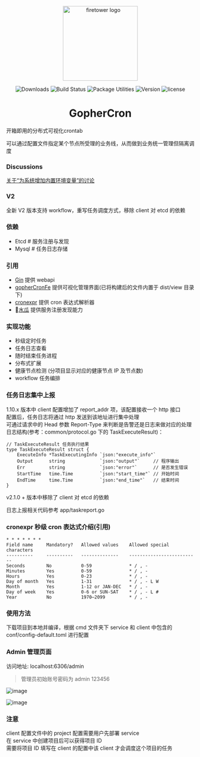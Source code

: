 <p align="center"><a href="/" target="_blank" rel="noopener noreferrer"><img width="200" src="http://img.holdno.com/github/holdno/gopher_cron/gopherCronLogo.png" alt="firetower logo"></a></p>

<p align="center">
  <img src="https://img.shields.io/badge/download-fast-brightgreen.svg" alt="Downloads"></a>
  <img src="https://img.shields.io/badge/build-passing-brightgreen.svg" alt="Build Status">
  <img src="https://img.shields.io/badge/package%20utilities-go modules-blue.svg" alt="Package Utilities">
  <img src="https://img.shields.io/badge/golang-1.11.0-%23ff69b4.svg" alt="Version">
  <img src="https://img.shields.io/badge/license-MIT-brightgreen.svg" alt="license">
</p>
<h1 align="center">GopherCron</h1>
开箱即用的分布式可视化crontab

可以通过配置文件指定某个节点所受理的业务线，从而做到业务统一管理但隔离调度

### Discussions
[关于“为系统增加内置环境变量”的讨论](https://github.com/holdno/gopherCron/discussions/21)

### V2

全新 V2 版本支持 workflow，重写任务调度方式，移除 client 对 etcd 的依赖

### 依赖

- Etcd # 服务注册与发现
- Mysql # 任务日志存储

### 引用

- [Gin](https://github.com/gin-gonic/gin) 提供 webapi
- [gopherCronFe](https://github.com/holdno/gopherCronFe) 提供可视化管理界面(已将构建后的文件内置于 dist/view 目录下)
- [cronexpr](https://github.com/gorhill/cronexpr) 提供 cron 表达式解析器
- 🍉[水瓜](https://github.com/spacegrower/watermelon) 提供服务注册发现能力

### 实现功能

- 秒级定时任务
- 任务日志查看
- 随时结束任务进程
- 分布式扩展
- 健康节点检测 (分项目显示对应的健康节点 IP 及节点数)
- workflow 任务编排

### 任务日志集中上报

1.10.x 版本中 client 配置增加了 report_addr 项，该配置接收一个 http 接口  
配置后，任务日志将通过 http 发送到该地址进行集中处理  
可通过请求中的 Head 参数 Report-Type 来判断是告警还是日志来做对应的处理  
日志结构(参考：common/protocol.go 下的 TaskExecuteResult)：

```golang
// TaskExecuteResult 任务执行结果
type TaskExecuteResult struct {
	ExecuteInfo *TaskExecutingInfo `json:"execute_info"`
	Output      string             `json:"output"`     // 程序输出
	Err         string             `json:"error"`      // 是否发生错误
	StartTime   time.Time          `json:"start_time"` // 开始时间
	EndTime     time.Time          `json:"end_time"`   // 结束时间
}
```

v2.1.0 + 版本中移除了 client 对 etcd 的依赖

日志上报相关代码参考 app/taskreport.go

### cronexpr 秒级 cron 表达式介绍(引用)

    * * * * * * *
    Field name     Mandatory?   Allowed values    Allowed special characters
    ----------     ----------   --------------    --------------------------
    Seconds        No           0-59              * / , -
    Minutes        Yes          0-59              * / , -
    Hours          Yes          0-23              * / , -
    Day of month   Yes          1-31              * / , - L W
    Month          Yes          1-12 or JAN-DEC   * / , -
    Day of week    Yes          0-6 or SUN-SAT    * / , - L #
    Year           No           1970–2099         * / , -

### 使用方法

下载项目到本地并编译，根据 cmd 文件夹下 service 和 client 中包含的 conf/config-default.toml 进行配置

### Admin 管理页面

访问地址: localhost:6306/admin

> 管理员初始账号密码为 admin 123456

![image](http://img.holdno.com/github/holdno/gopher_cron/admin_home.png)

![image](http://img.holdno.com/github/holdno/gopher_cron/admin_task.png)

### 注意

client 配置文件中的 project 配置需要用户先部署 service  
在 service 中创建项目后可以获得项目 ID  
需要将项目 ID 填写在 client 的配置中该 client 才会调度这个项目的任务
